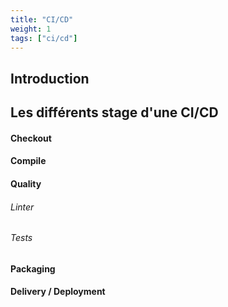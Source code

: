 ```yaml
---
title: "CI/CD"
weight: 1
tags: ["ci/cd"]
---
```


## Introduction

## Les différents stage d'une CI/CD

#### Checkout

#### Compile

#### Quality

###### Linter

###### Tests

#### Packaging

#### Delivery / Deployment

